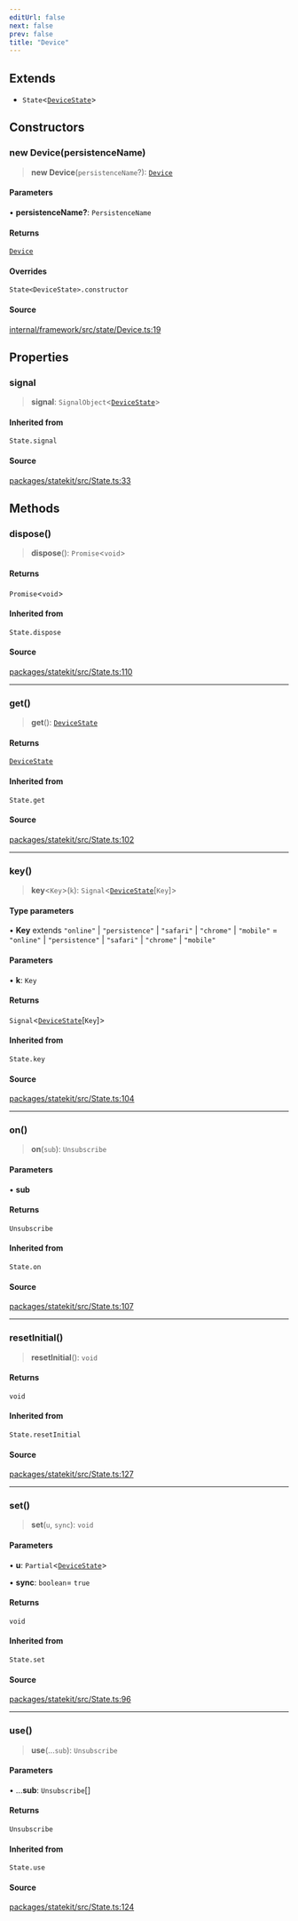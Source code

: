 ```yaml
---
editUrl: false
next: false
prev: false
title: "Device"
---
```


## Extends

- `State`\<[`DeviceState`](../type-aliases/DeviceState.md)\>

## Constructors

### new Device(persistenceName)

> **new Device**(`persistenceName`?): [`Device`](Device.md)

#### Parameters

• **persistenceName?**: `PersistenceName`

#### Returns

[`Device`](Device.md)

#### Overrides

`State<DeviceState>.constructor`

#### Source

[internal/framework/src/state/Device.ts:19](https://github.com/nodenogg-in/alpha-p2p/blob/265a0e2/internal/framework/src/state/Device.ts#L19)

## Properties

### signal

> **signal**: `SignalObject`\<[`DeviceState`](../type-aliases/DeviceState.md)\>

#### Inherited from

`State.signal`

#### Source

[packages/statekit/src/State.ts:33](https://github.com/nodenogg-in/alpha-p2p/blob/265a0e2/packages/statekit/src/State.ts#L33)

## Methods

### dispose()

> **dispose**(): `Promise`\<`void`\>

#### Returns

`Promise`\<`void`\>

#### Inherited from

`State.dispose`

#### Source

[packages/statekit/src/State.ts:110](https://github.com/nodenogg-in/alpha-p2p/blob/265a0e2/packages/statekit/src/State.ts#L110)

***

### get()

> **get**(): [`DeviceState`](../type-aliases/DeviceState.md)

#### Returns

[`DeviceState`](../type-aliases/DeviceState.md)

#### Inherited from

`State.get`

#### Source

[packages/statekit/src/State.ts:102](https://github.com/nodenogg-in/alpha-p2p/blob/265a0e2/packages/statekit/src/State.ts#L102)

***

### key()

> **key**\<`Key`\>(`k`): `Signal`\<[`DeviceState`](../type-aliases/DeviceState.md)\[`Key`\]\>

#### Type parameters

• **Key** extends `"online"` \| `"persistence"` \| `"safari"` \| `"chrome"` \| `"mobile"` = `"online"` \| `"persistence"` \| `"safari"` \| `"chrome"` \| `"mobile"`

#### Parameters

• **k**: `Key`

#### Returns

`Signal`\<[`DeviceState`](../type-aliases/DeviceState.md)\[`Key`\]\>

#### Inherited from

`State.key`

#### Source

[packages/statekit/src/State.ts:104](https://github.com/nodenogg-in/alpha-p2p/blob/265a0e2/packages/statekit/src/State.ts#L104)

***

### on()

> **on**(`sub`): `Unsubscribe`

#### Parameters

• **sub**

#### Returns

`Unsubscribe`

#### Inherited from

`State.on`

#### Source

[packages/statekit/src/State.ts:107](https://github.com/nodenogg-in/alpha-p2p/blob/265a0e2/packages/statekit/src/State.ts#L107)

***

### resetInitial()

> **resetInitial**(): `void`

#### Returns

`void`

#### Inherited from

`State.resetInitial`

#### Source

[packages/statekit/src/State.ts:127](https://github.com/nodenogg-in/alpha-p2p/blob/265a0e2/packages/statekit/src/State.ts#L127)

***

### set()

> **set**(`u`, `sync`): `void`

#### Parameters

• **u**: `Partial`\<[`DeviceState`](../type-aliases/DeviceState.md)\>

• **sync**: `boolean`= `true`

#### Returns

`void`

#### Inherited from

`State.set`

#### Source

[packages/statekit/src/State.ts:96](https://github.com/nodenogg-in/alpha-p2p/blob/265a0e2/packages/statekit/src/State.ts#L96)

***

### use()

> **use**(...`sub`): `Unsubscribe`

#### Parameters

• ...**sub**: `Unsubscribe`[]

#### Returns

`Unsubscribe`

#### Inherited from

`State.use`

#### Source

[packages/statekit/src/State.ts:124](https://github.com/nodenogg-in/alpha-p2p/blob/265a0e2/packages/statekit/src/State.ts#L124)
